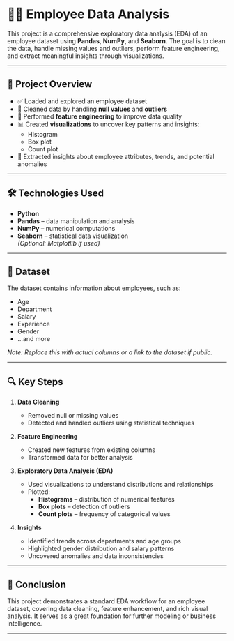 # 🧑‍💼 Employee Data Analysis

This project is a comprehensive exploratory data analysis (EDA) of an employee dataset using **Pandas**, **NumPy**, and **Seaborn**. The goal is to clean the data, handle missing values and outliers, perform feature engineering, and extract meaningful insights through visualizations.

---

## 📂 Project Overview

- ✅ Loaded and explored an employee dataset  
- 🧹 Cleaned data by handling **null values** and **outliers**  
- 🧠 Performed **feature engineering** to improve data quality  
- 📊 Created **visualizations** to uncover key patterns and insights:  
  - Histogram  
  - Box plot  
  - Count plot  
- 📌 Extracted insights about employee attributes, trends, and potential anomalies  

---

## 🛠️ Technologies Used

- **Python**
- **Pandas** – data manipulation and analysis
- **NumPy** – numerical computations
- **Seaborn** – statistical data visualization  
*(Optional: Matplotlib if used)*

---

## 📁 Dataset

The dataset contains information about employees, such as:

- Age  
- Department  
- Salary  
- Experience  
- Gender  
- ...and more  

*Note: Replace this with actual columns or a link to the dataset if public.*

---

## 🔍 Key Steps

1. **Data Cleaning**
   - Removed null or missing values
   - Detected and handled outliers using statistical techniques

2. **Feature Engineering**
   - Created new features from existing columns
   - Transformed data for better analysis

3. **Exploratory Data Analysis (EDA)**
   - Used visualizations to understand distributions and relationships
   - Plotted:
     - **Histograms** – distribution of numerical features
     - **Box plots** – detection of outliers
     - **Count plots** – frequency of categorical values

4. **Insights**
   - Identified trends across departments and age groups
   - Highlighted gender distribution and salary patterns
   - Uncovered anomalies and data inconsistencies

---

## 📌 Conclusion

This project demonstrates a standard EDA workflow for an employee dataset, covering data cleaning, feature enhancement, and rich visual analysis. It serves as a great foundation for further modeling or business intelligence.

---
